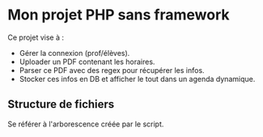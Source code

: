 # Mon projet PHP sans framework

Ce projet vise à :

- Gérer la connexion (prof/élèves).
- Uploader un PDF contenant les horaires.
- Parser ce PDF avec des regex pour récupérer les infos.
- Stocker ces infos en DB et afficher le tout dans un agenda dynamique.

## Structure de fichiers

Se référer à l'arborescence créée par le script.

